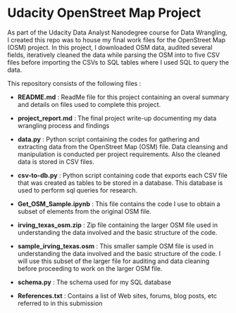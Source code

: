 # Udacity OpenStreet Map Project

As part of the Udacity Data Analyst Nanodegree course for Data Wrangling, I created this repo was to house my final work files for the OpenStreet Map (OSM) project.
In this project, I downloaded OSM data, audited several fields, iteratively cleaned the data while parsing the OSM into to five CSV files before importing the CSVs 
to SQL tables where I used SQL to query the data.

This repository consists of the following files : 

- __README.md__ : ReadMe file for this project containing an overal summary and details on files used to complete this project.

- __project_report.md__ : The final project write-up documenting my data wrangling process and findings

- __data.py__ : Python script containing the codes for gathering and extracting data from the OpenStreet Map (OSM) file. Data cleansing and manipulation is conducted per project 
requirements. Also the cleaned data is stored in CSV files.

- __csv-to-db.py__ : Python script containing code that exports each CSV file that was created as tables to be stored in a database. This database
is used to perform sql queries for research.

- __Get_OSM_Sample.ipynb__ : This file contains the code I use to obtain a subset of elements from the original OSM file.

- __irving_texas_osm.zip__ : Zip file containing the larger OSM file used in understanding the data involved and the basic structure of the code.

- __sample_irving_texas.osm__ : This smaller sample OSM file is used in understanding the data involved and the basic structure of the code.
I will use this subset of the larger file for auditing and data cleaning before proceeding to work on the larger OSM file.

- __schema.py__ : The schema used for my SQL database

- __References.txt__ : Contains a list of Web sites, forums, blog posts, etc referred to in this submission